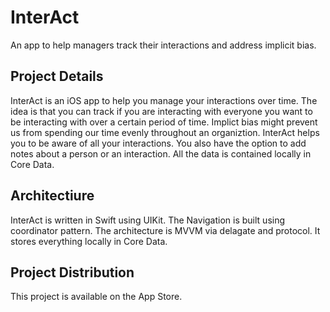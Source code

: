 # InterAct
An app to help managers track their interactions and address implicit bias.

## Project Details
InterAct is an iOS app to help you manage your interactions over time. The idea is that you can track if you are interacting with everyone you want to be interacting with over a certain period of time. Implict bias might prevent us from spending our time evenly throughout an organiztion. InterAct helps you to be aware of all your interactions. You also have the option to add notes about a person or an interaction. All the data is contained locally in Core Data.

## Architectiure
InterAct is written in Swift using UIKit. The Navigation is built using coordinator pattern. The architecture is MVVM via delagate and protocol. It stores everything locally in Core Data.

## Project Distribution
This project is available on the App Store.
